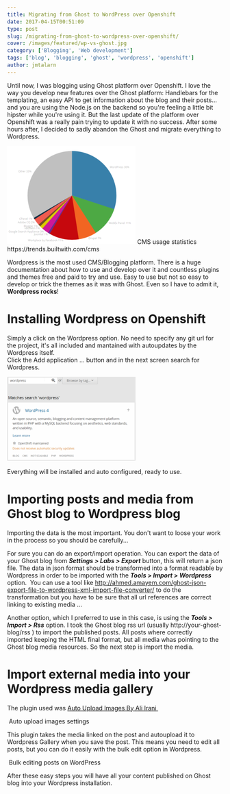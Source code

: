 ```yaml
---
title: Migrating from Ghost to WordPress over Openshift
date: 2017-04-15T00:51:09
type: post
slug: /migrating-from-ghost-to-wordpress-over-openshift/
cover: /images/featured/wp-vs-ghost.jpg
category: ['Blogging', 'Web development']
tags: ['blog', 'blogging', 'ghost', 'wordpress', 'openshift']
author: jmtalarn
---
```


Until now, I was blogging using Ghost platform over Openshift. I love the way you develop new features over the Ghost platform: Handlebars for the templating, an easy API to get information about the blog and their posts... and you are using the Node.js on the backend so you're feeling a little bit hipster while you're using it.<!--more-->
But the last update of the platform over Openshift was a really pain trying to update it with no success. After some hours after, I decided to sadly abandon the Ghost and migrate everything to Wordpress.</p>
<p><img  src="../images/CMS-technologies-Web-Usage-Statistics-300x229.png" alt="" /> CMS usage statistics https://trends.builtwith.com/cms</p>
<p>Wordpress is the most used CMS/Blogging platform. There is a huge documentation about how to use and develop over it and countless plugins and themes free and paid to try and use. Easy to use but not so easy to develop or trick the themes as it was with Ghost. Even so I have to admit it, <strong>Wordpress rocks</strong>!</p>
<h1>Installing Wordpress on Openshift</h1>
<p>Simply a click on the Wordpress option. No need to specify any git url for the project, it's all included and mantained with autoupdates by the Wordpress itself.<br />
Click the Add application ... button and in the next screen search for Wordpress.</p>
<p><img class="alignnone size-medium" src="../images/Create-a-New-Application-_-OpenShift-Online-by-Red-Hat-300x196.png" alt="" /></p>
<p>Everything will be installed and auto configured, ready to use.</p>
<h1>Importing posts and media from Ghost blog to Wordpress blog</h1>
<p>Importing the data is the most important. You don't want to loose your work in the process so you should be carefully...</p>
<p>For sure you can do an export/import operation. You can export the data of your Ghost blog from <em><strong>Settings &gt; Labs &gt; Export</strong></em> button, this will return a json file. The data in json format should be transformed into a format readable by Wordpress in order to be imported with the <em><strong>Tools &gt; Import &gt; Wordpress</strong></em> option.  You can use a tool like <a href="http://ahmed.amayem.com/ghost-json-export-file-to-wordpress-xml-import-file-converter/">http://ahmed.amayem.com/ghost-json-export-file-to-wordpress-xml-import-file-converter/</a> to do the transformation but you have to be sure that all url references are correct linking to existing media ...</p>

<p>Another option, which I preferred to use in this case, is using the <em><strong>Tools &gt; Import &gt; Rss</strong></em> option. I took the Ghost blog rss url (usually http://your-ghost-blog/rss ) to import the published posts. All posts where correctly imported keeping the HTML final format, but all media whas pointing to the Ghost blog media resources. So the next step is import the media.</p>
<h1>Import external media into your Wordpress media gallery</h1>
<p>The plugin used was <a href="https://wordpress.org/plugins/auto-upload-images/">Auto Upload Images By Ali Irani </a></p>
<p><img  src="../images/Auto-Upload-Images-Settings-&#8249;-web-dev-notes-&#8212;-WordPress-293x300.png" alt="" /> Auto upload images settings</p>
<p>This plugin takes the media linked on the post and autoupload it to Wordpress Gallery when you save the post. This means you need to edit all posts, but you can do it easily with the bulk edit option in Wordpress.</p>
<p><img  src="../images/Bulk-edit-Posts-&#8249;-web-dev-notes-&#8212;-WordPress-300x191.png" alt="" /> Bulk editing posts on WordPress</p>
<p>After these easy steps you will have all your content published on Ghost blog into your Wordpress installation.</p>
